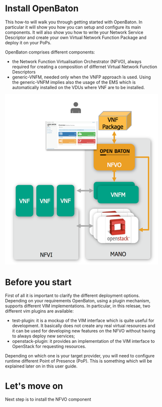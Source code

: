 # Install OpenBaton

This how-to will walk you through getting started with OpenBaton. In particular it will show you how you can setup and configure its main components. It will also show you how to write your Network Service Descriptor and create your own Virtual Network Function Package and deploy it on your PoPs. 

OpenBaton comprises different components:
* the Network Function Virtualisation Orchestrator (NFVO), always required for creating a composition of differnet Virtual Network Function Descriptors
* generic-VNFM, needed only when the VNFP approach is used. Using the generic-VNFM implies also the usage of the EMS which is automatically installed on the VDUs where VNF are to be installed. 

![Setup architecture][install-architecture]


# Before you start 

First of all it is important to clarify the different deployment options. Depending on your requirements OpenBaton, using a plugin mechanism, supports different VIM implementations. In particular, in this relesae, two different vim plugins are available: 
* test-plugin: it is a mockup of the VIM interface which is quite useful for development. It basically does not create any real virtual resources and it can be used for developing new features on the NFVO without having to always deploy new services;
* openstack-plugin: it provides an implementation of the VIM interface to OpenStack for requesting resources. 

Depending on which one is your target provider, you will need to configure runtime different Point of Presence (PoP). This is something which will be explained later on in this user guide. 

# Let's move on

Next step is to install the NFVO component

[install-architecture]:images/install-architecture.png
